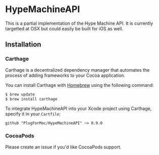 # HypeMachineAPI

This is a partial implementation of the Hype Machine API. It is currently targetted at OSX but could easily be built for iOS as well.

## Installation

### Carthage

Carthage is a decentralized dependency manager that automates the process of adding frameworks to your Cocoa application.

You can install Carthage with [Homebrew](http://brew.sh/) using the following command:

```bash
$ brew update
$ brew install carthage
```

To integrate HypeMachineAPI into your Xcode project using Carthage, specify it in your `Cartfile`:

```ogdl
github "PlugForMac/HypeMachineAPI" ~> 0.9.0
```

### CocoaPods

Please create an issue if you'd like CocoaPods support.
